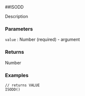 ##ISODD

Description

### Parameters
`value` : Number (required) - argument

### Returns
Number

### Examples
```
// returns VALUE
ISODD()
```
